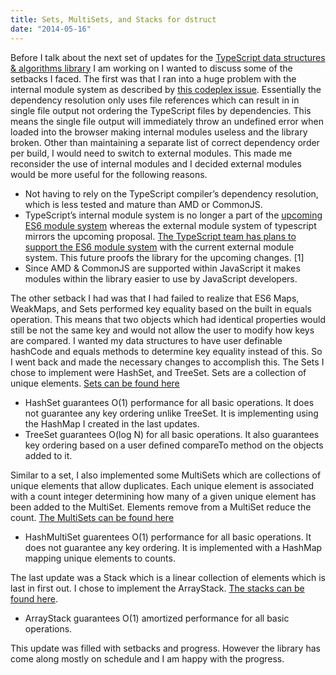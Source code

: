 ```yaml
---
title: Sets, MultiSets, and Stacks for dstruct
date: "2014-05-16"
---
```


Before I talk about the next set of updates for the [TypeScript data structures & algorithms library](https://github.com/codystebbins/dstruct) I am working on I wanted to discuss some of the setbacks I faced. The first was that I ran into a huge problem with the internal module system as described by [this codeplex issue](https://typescript.codeplex.com/workitem/913). Essentially the dependency resolution only uses file references which can result in in single file output not ordering the TypeScript files by dependencies. This means the single file output will immediately throw an undefined error when loaded into the browser making internal modules useless and the library broken. Other than maintaining a separate list of correct dependency order per build, I would need to switch to external modules. This made me reconsider the use of internal modules and I decided external modules would be more useful for the following reasons.

* Not having to rely on the TypeScript compiler’s dependency resolution, which is less tested and mature than AMD or CommonJS.
* TypeScript’s internal module system is no longer a part of the [upcoming ES6 module system](http://wiki.ecmascript.org/doku.php?id=harmony:modules) whereas the external module system of typescript mirrors the upcoming proposal. [The TypeScript team has plans to support the ES6 module system](https://typescript.codeplex.com/discussions/446695) with the current external module system. This future proofs the library for the upcoming changes. [1]
* Since AMD & CommonJS are supported within JavaScript it makes modules within the library easier to use by JavaScript developers.

The other setback I had was that I had failed to realize that ES6 Maps, WeakMaps, and Sets performed key equality based on the built in equals operation. This means that two objects which had identical properties would still be not the same key and would not allow the user to modify how keys are compared. I wanted my data structures to have user definable hashCode and equals methods to determine key equality instead of this. So I went back and made the necessary changes to accomplish this.
The Sets I chose to implement were HashSet, and TreeSet. Sets are a collection of unique elements. [Sets can be found here](https://github.com/codystebbins/dstruct/tree/master/lib/structures/sets)

* HashSet guarantees O(1) performance for all basic operations. It does not guarantee any key ordering unlike TreeSet. It is implementing using the HashMap I created in the last updates.
* TreeSet guarantees O(log N) for all basic operations. It also guarantees key ordering based on a user defined compareTo method on the objects added to it.

Similar to a set, I also implemented some MultiSets which are collections of unique elements that allow duplicates. Each unique element is associated with a count integer determining how many of a given unique element has been added to the MultiSet. Elements remove from a MultiSet reduce the count. [The MultiSets can be found here](https://github.com/codystebbins/dstruct/tree/master/lib/structures/multiSets)

* HashMultiSet guarentees O(1) performance for all basic operations. It does not guarantee any key ordering. It is implemented with a HashMap mapping unique elements to counts.

The last update was a Stack which is a linear collection of elements which is last in first out. I chose to implement the ArrayStack. [The stacks can be found here](https://github.com/codystebbins/dstruct/tree/master/lib/structures/stacks).

* ArrayStack guarantees O(1) amortized performance for all basic operations.

This update was filled with setbacks and progress. However the library has come along mostly on schedule and I am happy with the progress.

